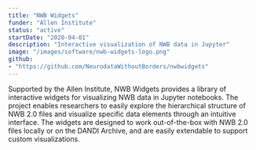 ```yaml
---
title: "NWB Widgets"
funder: "Allen Institute"
status: "active"
startDate: "2020-04-01"
description: "Interactive visualization of NWB data in Jupyter"
image: "/images/software/nwb-widgets-logo.png"
github: 
- "https://github.com/NeurodataWithoutBorders/nwbwidgets"
---
```


Supported by the Allen Institute, NWB Widgets provides a library of interactive widgets for visualizing NWB data in Jupyter notebooks. The project enables researchers to easily explore the hierarchical structure of NWB 2.0 files and visualize specific data elements through an intuitive interface. The widgets are designed to work out-of-the-box with NWB 2.0 files locally or on the DANDI Archive, and are easily extendable to support custom visualizations.
